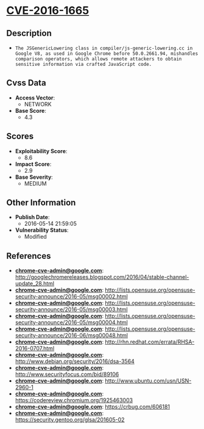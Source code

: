 
# [CVE-2016-1665](https://cve.mitre.org/cgi-bin/cvename.cgi?name=CVE-2016-1665)

## Description

- `The JSGenericLowering class in compiler/js-generic-lowering.cc in Google V8, as used in Google Chrome before 50.0.2661.94, mishandles comparison operators, which allows remote attackers to obtain sensitive information via crafted JavaScript code.`

## Cvss Data

- **Access Vector**:
  - NETWORK
- **Base Score**:
  - 4.3

## Scores

- **Exploitability Score**:
  - 8.6
- **Impact Score**:
  - 2.9
- **Base Severity**:
  - MEDIUM

## Other Information

- **Publish Date**:
  - 2016-05-14 21:59:05
- **Vulnerability Status**:
  - Modified

## References

- **chrome-cve-admin@google.com**: http://googlechromereleases.blogspot.com/2016/04/stable-channel-update_28.html
- **chrome-cve-admin@google.com**: http://lists.opensuse.org/opensuse-security-announce/2016-05/msg00002.html
- **chrome-cve-admin@google.com**: http://lists.opensuse.org/opensuse-security-announce/2016-05/msg00003.html
- **chrome-cve-admin@google.com**: http://lists.opensuse.org/opensuse-security-announce/2016-05/msg00004.html
- **chrome-cve-admin@google.com**: http://lists.opensuse.org/opensuse-security-announce/2016-06/msg00048.html
- **chrome-cve-admin@google.com**: http://rhn.redhat.com/errata/RHSA-2016-0707.html
- **chrome-cve-admin@google.com**: http://www.debian.org/security/2016/dsa-3564
- **chrome-cve-admin@google.com**: http://www.securityfocus.com/bid/89106
- **chrome-cve-admin@google.com**: http://www.ubuntu.com/usn/USN-2960-1
- **chrome-cve-admin@google.com**: https://codereview.chromium.org/1925463003
- **chrome-cve-admin@google.com**: https://crbug.com/606181
- **chrome-cve-admin@google.com**: https://security.gentoo.org/glsa/201605-02
